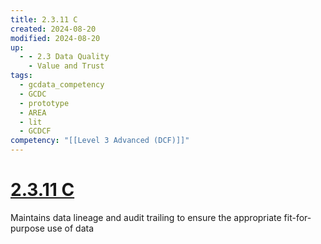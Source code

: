 ```yaml
---
title: 2.3.11 C
created: 2024-08-20
modified: 2024-08-20
up:
  - - 2.3 Data Quality
    - Value and Trust
tags:
  - gcdata_competency
  - GCDC
  - prototype
  - AREA
  - lit
  - GCDCF
competency: "[[Level 3 Advanced (DCF)]]"
---
```

# [2.3.11 C](2.3.11%20C.md)
Maintains data lineage and audit trailing to ensure the appropriate fit-for-purpose use of data
